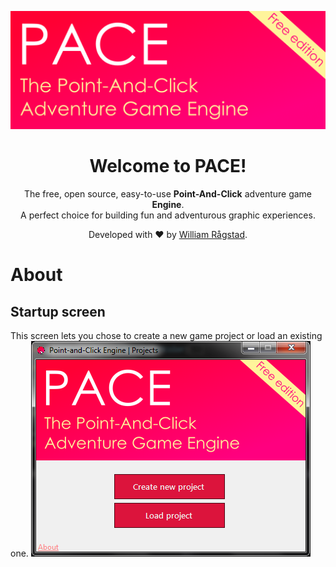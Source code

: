 ![](PointAndClickEngine/Resources/pace%20startup%20banner.png)

<div align="center">
 <h1>Welcome to PACE!</h1>
 <p>
  The free, open source, easy-to-use <b>Point-And-Click</b> adventure game <b>Engine</b>. <br/>
  A perfect choice for building fun and adventurous graphic experiences.
 </p>
 <p> Developed with ♥ by <a href="https://github.com/WilliamRagstad" target="_blank">William Rågstad</a>. </p>
</div>

# About

## Startup screen
This screen lets you chose to create a new game project or load an existing one.
![](Assets/Startup%20form.png)
